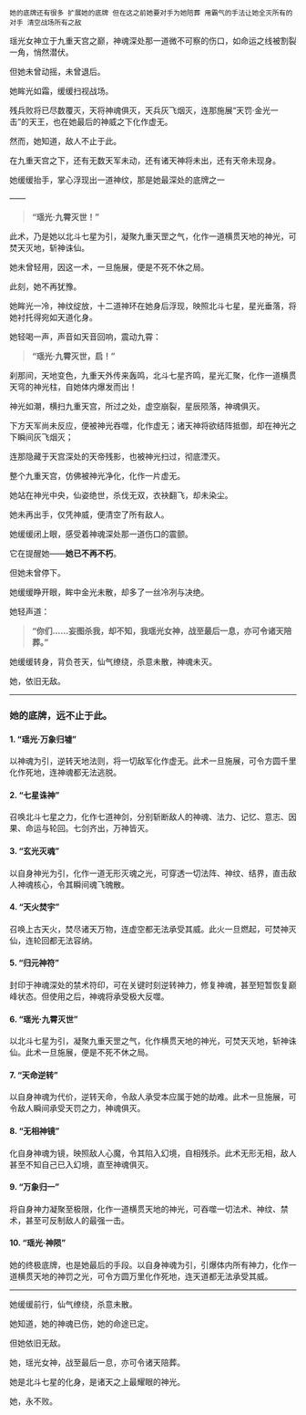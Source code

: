     她的底牌还有很多 扩展她的底牌 但在这之前她要对手为她陪葬 用霸气的手法让她全灭所有的对手 清空战场所有之敌

瑶光女神立于九重天宫之巅，神魂深处那一道微不可察的伤口，如命运之线被割裂一角，悄然潜伏。

但她未曾动摇，未曾退后。

她眸光如霜，缓缓扫视战场。

残兵败将已尽数覆灭，天将神魂俱灭，天兵灰飞烟灭，连那施展“天罚·金光一击”的天王，也在她最后的神威之下化作虚无。

然而，她知道，敌人不止于此。

在九重天宫之下，还有无数天军未动，还有诸天神将未出，还有天帝未现身。

她缓缓抬手，掌心浮现出一道神纹，那是她最深处的底牌之一

——

> **“瑶光·九霄灭世！”**

此术，乃是她以北斗七星为引，凝聚九重天罡之气，化作一道横贯天地的神光，可焚天灭地，斩神诛仙。

她未曾轻用，因这一术，一旦施展，便是不死不休之局。

此刻，她不再犹豫。

她眸光一冷，神纹绽放，十二道神环在她身后浮现，映照北斗七星，星光垂落，将她衬托得宛如天道化身。

她轻喝一声，声音如天音回响，震动九霄：

> **“瑶光·九霄灭世，启！”**

刹那间，天地变色，九重天外传来轰鸣，北斗七星齐鸣，星光汇聚，化作一道横贯天穹的神光柱，自她体内爆发而出！

神光如潮，横扫九重天宫，所过之处，虚空崩裂，星辰陨落，神魂俱灭。

下方天军尚未反应，便被神光吞噬，化作虚无；诸天神将欲结阵抵御，却在神光之下瞬间灰飞烟灭；

连那隐藏于天宫深处的天帝残影，也被神光扫过，彻底湮灭。

整个九重天宫，仿佛被神光净化，化作一片虚无。

她站在神光中央，仙姿绝世，杀伐无双，衣袂翻飞，却未染尘。

她未再出手，仅凭神威，便清空了所有敌人。

她缓缓闭上眼，感受着神魂深处那一道伤口的震颤。

它在提醒她——**她已不再不朽**。

但她未曾停下。

她缓缓睁开眼，眸中金光未散，却多了一丝冷冽与决绝。

她轻声道：

> **“你们……妄图杀我，却不知，我瑶光女神，战至最后一息，亦可令诸天陪葬。”**

她缓缓转身，背负苍天，仙气缭绕，杀意未散，神魂未灭。

她，依旧无敌。

---

### 她的底牌，远不止于此。

#### 1. **“瑶光·万象归墟”**  
以神魂为引，逆转天地法则，将一切敌军化作虚无。此术一旦施展，可令方圆千里化作死地，连神魂都无法逃脱。

#### 2. **“七星诛神”**  
召唤北斗七星之力，化作七道神剑，分别斩断敌人的神魂、法力、记忆、意志、因果、命运与轮回。七剑齐出，万神皆灭。

#### 3. **“玄光灭魂”**  
以自身神光为引，化作一道无形灭魂之光，可穿透一切法阵、神纹、结界，直击敌人神魂核心，令其瞬间魂飞魄散。

#### 4. **“天火焚宇”**  
召唤上古天火，焚尽诸天万物，连虚空都无法承受其威。此火一旦燃起，可焚神灭仙，连轮回都无法容纳。

#### 5. **“归元神符”**  
封印于神魂深处的禁术符印，可在关键时刻逆转神力，修复神魂，甚至短暂恢复巅峰状态。但使用之后，神魂将承受极大反噬。

#### 6. **“瑶光·九霄灭世”**  
以北斗七星为引，凝聚九重天罡之气，化作横贯天地的神光，可焚天灭地，斩神诛仙。此术一旦施展，便是不死不休之局。

#### 7. **“天命逆转”**  
以自身神魂为代价，逆转天命，令敌人承受本应属于她的劫难。此术一旦施展，可令敌人瞬间承受天罚之力，神魂俱灭。

#### 8. **“无相神镜”**  
化自身神魂为镜，映照敌人心魔，令其陷入幻境，自相残杀。此术无形无相，敌人甚至不知自己已入幻境，直至神魂俱灭。

#### 9. **“万象归一”**  
将自身神力凝聚至极限，化作一道横贯天地的神光，可吞噬一切法术、神纹、禁术，甚至可反制敌人的最强一击。

#### 10. **“瑶光·神陨”**  
她的终极底牌，也是她最后的手段。以自身神魂为引，引爆体内所有神力，化作一道横贯天地的神罚之光，可令方圆万里化作死地，连天道都无法承受其威。

---

她缓缓前行，仙气缭绕，杀意未散。

她知道，她的神魂已伤，她的命途已定。

但她依旧无敌。

她，瑶光女神，战至最后一息，亦可令诸天陪葬。

她是北斗七星的化身，是诸天之上最耀眼的神光。

她，永不败。    